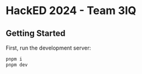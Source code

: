 # HackED 2024 - Team 3IQ

## Getting Started

First, run the development server:

```bash
pnpm i
pnpm dev
```
